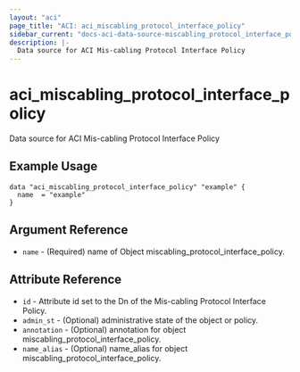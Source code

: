 ```yaml
---
layout: "aci"
page_title: "ACI: aci_miscabling_protocol_interface_policy"
sidebar_current: "docs-aci-data-source-miscabling_protocol_interface_policy"
description: |-
  Data source for ACI Mis-cabling Protocol Interface Policy
---
```


# aci_miscabling_protocol_interface_policy #
Data source for ACI Mis-cabling Protocol Interface Policy

## Example Usage ##

```hcl
data "aci_miscabling_protocol_interface_policy" "example" {
  name  = "example"
}
```
## Argument Reference ##
* `name` - (Required) name of Object miscabling_protocol_interface_policy.



## Attribute Reference

* `id` - Attribute id set to the Dn of the Mis-cabling Protocol Interface Policy.
* `admin_st` - (Optional) administrative state of the object or policy.
* `annotation` - (Optional) annotation for object miscabling_protocol_interface_policy.
* `name_alias` - (Optional) name_alias for object miscabling_protocol_interface_policy.
